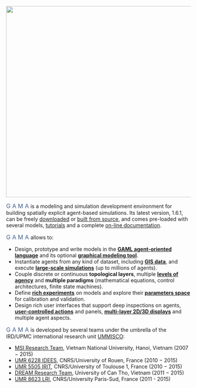 <img width="521px" src="https://github.com/gama-platform/gama/wiki/images/splash/gama_front3.jpg"/> 

<font size="3" color="#42618F">G A M A </font> is a modeling and simulation development environment for building spatially explicit agent-based simulations. Its latest version, 1.6.1, can be freely [downloaded](G__Downloads) or [built from source](https://code.google.com/p/gama-platform/source/checkout), and comes pre-loaded with several models, [tutorials](G__Tutorials ) and a complete [on-line documentation](G__Overview).
<p/> 
<font size="3" color="#42618F">G A M A </font> allows to:

* Design, prototype and write models in the **[GAML agent-oriented language](G__GamlLanguage)** and its optional **[graphical modeling tool](G__GraphicalEditor)**.
* Instantiate agents from any kind of dataset, including **[GIS data](Tutorial__RoadTrafficTutorial)**, and execute **[large-scale simulations](G__RunningExperiments)** (up to millions of agents). 
* Couple discrete or continuous **topological layers**, multiple **[levels of agency](G__MultiLevel)** and **multiple paradigms** (mathematical equations, control architectures, finite state machines).
* Define **[rich experiments](G__DefiningExperiments)** on models and explore their **[parameters space](G__BatchExperiments)** for calibration and validation.
* Design rich user interfaces that support deep inspections on agents, **[user-controlled actions](G__DefininUserInteraction)** and panels, **[multi-layer 2D/3D displays](G__DefiningDisplays)** and multiple agent aspects.

<font size="3" color="#42618F">G A M A </font> is developed by several teams under the umbrella of the IRD/UPMC international research unit [UMMISCO](http://www.ummisco.ird.fr/):

* [MSI Research Team](http://www.ifi.auf.org/site/content/view/35/46/lang,french/), Vietnam National University, Hanoi, Vietnam (2007 − 2015)
* [UMR 6228 IDEES](http://www.umr-idees.fr), CNRS/University of Rouen, France (2010 − 2015)
* [UMR 5505 IRIT](http://www.irit.fr), CNRS/University of Toulouse 1, France (2010 − 2015)
* [DREAM Research Team](http://www.cit.ctu.edu.vn), University of Can Tho, Vietnam (2011 − 2015)
* [UMR 8623 LRI](http://www.lri.fr), CNRS/University Paris-Sud, France (2011 - 2015)